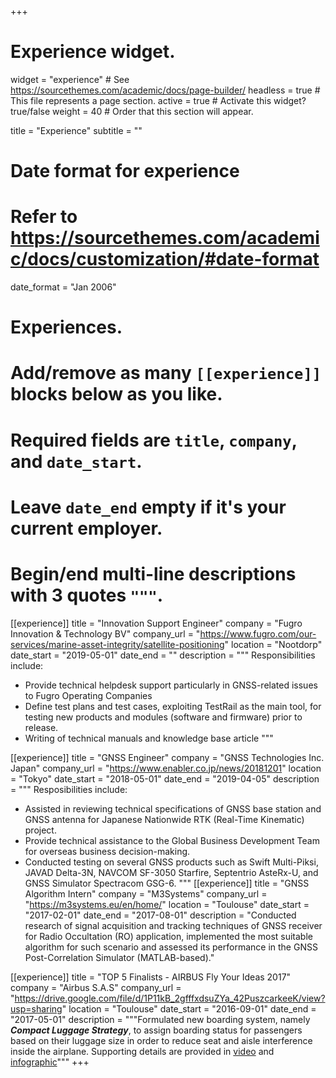 +++
# Experience widget.
widget = "experience"  # See https://sourcethemes.com/academic/docs/page-builder/
headless = true  # This file represents a page section.
active = true  # Activate this widget? true/false
weight = 40  # Order that this section will appear.

title = "Experience"
subtitle = ""

# Date format for experience
#   Refer to https://sourcethemes.com/academic/docs/customization/#date-format
date_format = "Jan 2006"

# Experiences.
#   Add/remove as many `[[experience]]` blocks below as you like.
#   Required fields are `title`, `company`, and `date_start`.
#   Leave `date_end` empty if it's your current employer.
#   Begin/end multi-line descriptions with 3 quotes `"""`.
[[experience]]
  title = "Innovation Support Engineer"
  company = "Fugro Innovation & Technology BV"
  company_url = "https://www.fugro.com/our-services/marine-asset-integrity/satellite-positioning"
  location = "Nootdorp"
  date_start = "2019-05-01"
  date_end = ""
  description = """
  Responsibilities include:

  * Provide technical helpdesk support particularly in GNSS-related issues to Fugro Operating Companies
  * Define test plans and test cases, exploiting TestRail as the main tool, for testing new products and modules (software and firmware) prior to release.
  * Writing of technical manuals and knowledge base article
  """

[[experience]]
  title = "GNSS Engineer"
  company = "GNSS Technologies Inc. Japan"
  company_url = "https://www.enabler.co.jp/news/20181201"
  location = "Tokyo"
  date_start = "2018-05-01"
  date_end = "2019-04-05"
  description = """
  Resposibilities include:

  * Assisted in reviewing technical specifications of GNSS base station and GNSS antenna for Japanese Nationwide RTK (Real-Time Kinematic) project.
  * Provide technical assistance to the Global Business Development Team for overseas business decision-making.
  * Conducted testing on several GNSS products such as Swift Multi-Piksi, JAVAD Delta-3N, NAVCOM SF-3050 Starfire, Septentrio AsteRx-U, and GNSS Simulator Spectracom GSG-6.
  """
[[experience]]
  title = "GNSS Algorithm Intern"
  company = "M3Systems"
  company_url = "https://m3systems.eu/en/home/"
  location = "Toulouse"
  date_start = "2017-02-01"
  date_end = "2017-08-01"
  description = "Conducted research of signal acquisition and tracking techniques of GNSS receiver for Radio Occultation (RO) application, implemented the most suitable algorithm for such scenario and assessed its performance in the GNSS Post-Correlation Simulator (MATLAB-based)."

[[experience]]
  title = "TOP 5 Finalists - AIRBUS Fly Your Ideas 2017"
  company = "Airbus S.A.S"
  company_url = "https://drive.google.com/file/d/1P11kB_2gfffxdsuZYa_42PuszcarkeeK/view?usp=sharing"
  location = "Toulouse"
  date_start = "2016-09-01"
  date_end = "2017-05-01"
  description = """Formulated new boarding system, namely **_Compact Luggage Strategy_**, to assign boarding status for passengers based on their luggage size in order to reduce seat and aisle interference inside the airplane. Supporting details are provided in [video](ttps://youtu.be/vEzm0MMzbpI) and  [infographic](https://drive.google.com/file/d/1Uasek7d2HVpYyin-dCFoG6zaybWui4qi/view?usp=sharing)"""
+++
